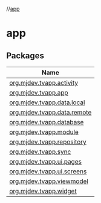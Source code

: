 //[app](index.md)

# app

## Packages

| Name |
|---|
| [org.mjdev.tvapp.activity](app/org.mjdev.tvapp.activity/index.md) |
| [org.mjdev.tvapp.app](app/org.mjdev.tvapp.app/index.md) |
| [org.mjdev.tvapp.data.local](app/org.mjdev.tvapp.data.local/index.md) |
| [org.mjdev.tvapp.data.remote](app/org.mjdev.tvapp.data.remote/index.md) |
| [org.mjdev.tvapp.database](app/org.mjdev.tvapp.database/index.md) |
| [org.mjdev.tvapp.module](app/org.mjdev.tvapp.module/index.md) |
| [org.mjdev.tvapp.repository](app/org.mjdev.tvapp.repository/index.md) |
| [org.mjdev.tvapp.sync](app/org.mjdev.tvapp.sync/index.md) |
| [org.mjdev.tvapp.ui.pages](app/org.mjdev.tvapp.ui.pages/index.md) |
| [org.mjdev.tvapp.ui.screens](app/org.mjdev.tvapp.ui.screens/index.md) |
| [org.mjdev.tvapp.viewmodel](app/org.mjdev.tvapp.viewmodel/index.md) |
| [org.mjdev.tvapp.widget](app/org.mjdev.tvapp.widget/index.md) |
